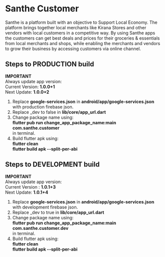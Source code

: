 # Santhe Customer

Santhe is a platform built with an objective to Support Local Economy. The platform brings together local merchants like
Kirana Stores and other vendors with local customers in a competitive way. By using Santhe apps the customers can get
best deals and prices for their groceries & essentials from local merchants and shops, while enabling the merchants and
vendors to grow their business by accessing customers via online channel.

## Steps to PRODUCTION build

**IMPORTANT**<br>
Always update app version:<br>
Current Version: **1.0.0+1**<br>
Next Update: **1.0.0+2**<br>

1. Replace **google-services.json** in **android/app/google-services.json** with production firebase json.
2. Replace _dev to false in **lib/core/app_url.dart**
3. Change package name using:
   <br> **flutter pub run change_app_package_name:main com.santhe.customer** <br>
   in terminal.
4. Build flutter apk using:
   <br> **flutter clean**
   <br> **flutter build apk --split-per-abi**

## Steps to DEVELOPMENT build

**IMPORTANT**<br>
Always update app version:<br>
Current Version : **1.0.1+3**<br>
Next Update: **1.0.1+4**<br>

1. Replace **google-services.json** in **android/app/google-services.json** with development firebase json.
2. Replace _dev to true in **lib/core/app_url.dart**
3. Change package name using:
   <br> **flutter pub run change_app_package_name:main com.santhe.customer.dev** <br>
   in terminal.
4. Build flutter apk using:
   <br> **flutter clean**
   <br> **flutter build apk --split-per-abi**

